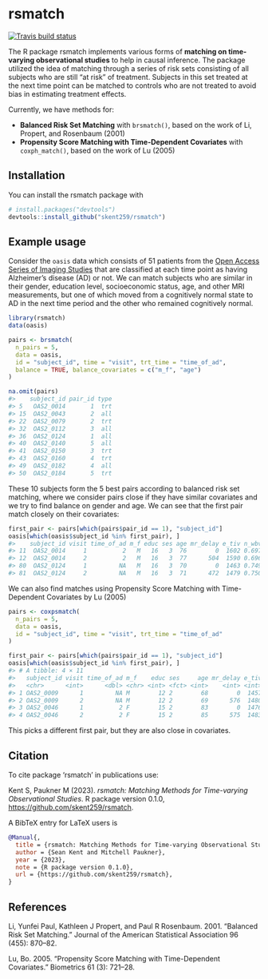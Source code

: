 
<!-- README.md is generated from README.Rmd. Please edit that file -->

# rsmatch

<!-- badges: start -->

[![Travis build
status](https://travis-ci.com/skent259/rsmatch.svg?branch=master)](https://travis-ci.com/skent259/rsmatch)
<!-- badges: end -->

The R package rsmatch implements various forms of **matching on
time-varying observational studies** to help in causal inference. The
package utilized the idea of matching through a series of risk sets
consisting of all subjects who are still “at risk” of treatment.
Subjects in this set treated at the next time point can be matched to
controls who are not treated to avoid bias in estimating treatment
effects.

Currently, we have methods for:

- **Balanced Risk Set Matching** with `brsmatch()`, based on the work of
  Li, Propert, and Rosenbaum (2001)
- **Propensity Score Matching with Time-Dependent Covariates** with
  `coxph_match()`, based on the work of Lu (2005)

## Installation

You can install the rsmatch package with

``` r
# install.packages("devtools")
devtools::install_github("skent259/rsmatch")
```

## Example usage

Consider the `oasis` data which consists of 51 patients from the [Open
Access Series of Imaging Studies](https://www.oasis-brains.org/) that
are classified at each time point as having Alzheimer’s disease (AD) or
not. We can match subjects who are similar in their gender, education
level, socioeconomic status, age, and other MRI measurements, but one of
which moved from a cognitively normal state to AD in the next time
period and the other who remained cognitively normal.

``` r
library(rsmatch)
data(oasis)

pairs <- brsmatch(
  n_pairs = 5,
  data = oasis,
  id = "subject_id", time = "visit", trt_time = "time_of_ad",
  balance = TRUE, balance_covariates = c("m_f", "age")
)

na.omit(pairs)
#>    subject_id pair_id type
#> 5   OAS2_0014       1  trt
#> 15  OAS2_0043       2  all
#> 22  OAS2_0079       2  trt
#> 32  OAS2_0112       3  all
#> 36  OAS2_0124       1  all
#> 40  OAS2_0140       5  all
#> 41  OAS2_0150       3  trt
#> 43  OAS2_0160       4  trt
#> 49  OAS2_0182       4  all
#> 50  OAS2_0184       5  trt
```

These 10 subjects form the 5 best pairs according to balanced risk set
matching, where we consider pairs close if they have similar covariates
and we try to find balance on gender and age. We can see that the first
pair match closely on their covariates:

``` r
first_pair <- pairs[which(pairs$pair_id == 1), "subject_id"]
oasis[which(oasis$subject_id %in% first_pair), ]
#>    subject_id visit time_of_ad m_f educ ses age mr_delay e_tiv n_wbv   asf
#> 11  OAS2_0014     1          2   M   16   3  76        0  1602 0.697 1.096
#> 12  OAS2_0014     2          2   M   16   3  77      504  1590 0.696 1.104
#> 80  OAS2_0124     1         NA   M   16   3  70        0  1463 0.749 1.200
#> 81  OAS2_0124     2         NA   M   16   3  71      472  1479 0.750 1.187
```

We can also find matches using Propensity Score Matching with
Time-Dependent Covariates by Lu (2005)

``` r
pairs <- coxpsmatch(
  n_pairs = 5,
  data = oasis,
  id = "subject_id", time = "visit", trt_time = "time_of_ad"
)

first_pair <- pairs[which(pairs$pair_id == 1), "subject_id"]
oasis[which(oasis$subject_id %in% first_pair), ]
#> # A tibble: 4 × 11
#>   subject_id visit time_of_ad m_f    educ ses     age mr_delay e_tiv n_wbv   asf
#>   <chr>      <int>      <dbl> <chr> <int> <fct> <int>    <int> <int> <dbl> <dbl>
#> 1 OAS2_0009      1         NA M        12 2        68        0  1457 0.806  1.20
#> 2 OAS2_0009      2         NA M        12 2        69      576  1480 0.791  1.19
#> 3 OAS2_0046      1          2 F        15 2        83        0  1476 0.75   1.19
#> 4 OAS2_0046      2          2 F        15 2        85      575  1483 0.748  1.18
```

This picks a different first pair, but they are also close in
covariates.

## Citation

To cite package ‘rsmatch’ in publications use:

Kent S, Paukner M (2023). *rsmatch: Matching Methods for Time-varying
Observational Studies*. R package version 0.1.0,
<https://github.com/skent259/rsmatch>.

A BibTeX entry for LaTeX users is

``` bibtex
@Manual{,
  title = {rsmatch: Matching Methods for Time-varying Observational Studies},
  author = {Sean Kent and Mitchell Paukner},
  year = {2023},
  note = {R package version 0.1.0},
  url = {https://github.com/skent259/rsmatch},
}
```

## References

Li, Yunfei Paul, Kathleen J Propert, and Paul R Rosenbaum. 2001.
“Balanced Risk Set Matching.” Journal of the American Statistical
Association 96 (455): 870–82.

Lu, Bo. 2005. “Propensity Score Matching with Time-Dependent
Covariates.” Biometrics 61 (3): 721–28.
